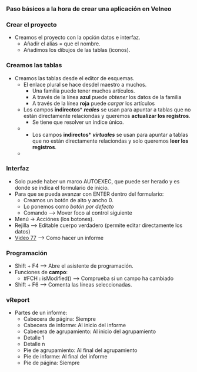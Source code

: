 


### Paso básicos a la hora de crear una aplicación en Velneo
### Crear el proyecto
* Creamos el proyecto con la opción datos e interfaz.
  * Añadir el alias = que el nombre.
  * Añadimos los dibujos de las tablas (iconos).
 
### Creamos las tablas
* Creamos las tablas desde el editor de esquemas.
  *  El enlace plural se hace desdel maestro a muchos.
     * Una familia puede tener muchos artículos.
     * A través de la línea **azul** puede *obtener* los datos de la familia
     *  A través de la línea **roja** puede *cargar* los artículos
   * Los campos **indirectos*** ***reales*** se usan para apuntar a tablas que no están directamente relaciondas y queremos **actualizar los registros**.
     * Se tiene que resolver un índice único.  
   * * Los campos **indirectos*** ***virtuales*** se usan para apuntar a tablas que no están directamente relaciondas y solo queremos **leer los registros**. 
   * 
### Interfaz
* Solo puede haber un marco AUTOEXEC, que puede ser herado y es donde se indica el formulario de inicio.
* Para que se pueda avanzar con ENTER dentro del formulario:
   *  Creamos un botón de alto y ancho 0.
   *  Lo ponemos como *botón por defecto*
   *  Comando --> Mover foco al control siguiente
 * Menú -> Acciónes (los botones).  
 * Rejilla --> Editable cuerpo verdadero (permite editar directamente los datos)
 * [Video 77](https://www.youtube.com/watch?v=-1NGm5foTdo&list=PL-bVpgNOlmioFuAHHTmRlXX2dlof9w_tY&index=77) --> Como hacer un informe 
   
### Programación 
   * Shift + F4 --> Abre el asistente de programación.
   * Funciones de **campo**:
     *  #FCH **:** isModified() --> Comprueba si un campo ha cambiado
   * Shift + F6 --> Comenta las líneas seleccionadas.
   
### vReport
   * Partes de un informe:
     *  Cabecera de página: Siempre
     *  Cabecera de informe: Al inicio del informe
     *  Cabecera de agrupamiento: Al inicio del agrupamiento
	 * Detalle 1
	 * Detalle n
      * Pie de agrupamiento: Al final del agrupamiento
      * Pie de informe: Al final del informe
      * Pie de página: Siempre 

<!--stackedit_data:
eyJoaXN0b3J5IjpbMTEyMjk1Mjg4MiwtNzg0ODM2MzIsMTUwOD
g0MTE4NCw5NDYwMjUyODMsLTE3NzU0OTg4MzgsLTk4MjIwNDI4
NiwtMjI2OTgwNTM1LDkzMTA3NzE3Nyw1NTcyMTA0MzQsMTgyMj
A2NzM1NSwxOTUyNzE4Nzk2LC0xMTIzNDQzOTU0LDU2ODk3MzA4
OCw4MzAxMTkzMTgsMTQ4MDQ4MzE4Niw0MDU4NDA3ODYsMTEyNz
k1NjgzMl19
-->